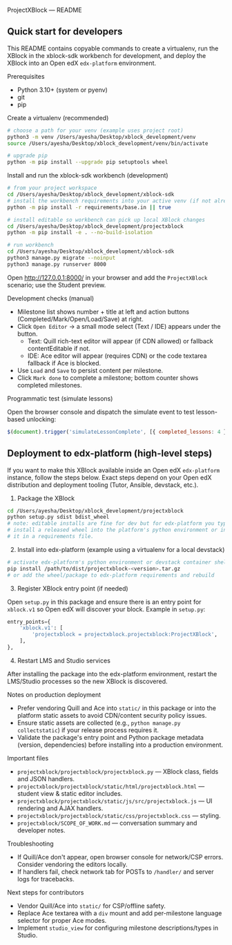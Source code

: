 ProjectXBlock — README

Quick start for developers
--------------------------
This README contains copyable commands to create a virtualenv, run the XBlock in the xblock-sdk workbench for development, and deploy the XBlock into an Open edX `edx-platform` environment.

Prerequisites
- Python 3.10+ (system or pyenv)
- git
- pip

Create a virtualenv (recommended)

```bash
# choose a path for your venv (example uses project root)
python3 -m venv /Users/ayesha/Desktop/xblock_development/venv
source /Users/ayesha/Desktop/xblock_development/venv/bin/activate

# upgrade pip
python -m pip install --upgrade pip setuptools wheel
```

Install and run the xblock-sdk workbench (development)

```bash
# from your project workspace
cd /Users/ayesha/Desktop/xblock_development/xblock-sdk
# install the workbench requirements into your active venv (if not already)
python -m pip install -r requirements/base.in || true

# install editable so workbench can pick up local XBlock changes
cd /Users/ayesha/Desktop/xblock_development/projectxblock
python -m pip install -e . --no-build-isolation

# run workbench
cd /Users/ayesha/Desktop/xblock_development/xblock-sdk
python3 manage.py migrate --noinput
python3 manage.py runserver 8000
```

Open http://127.0.0.1:8000/ in your browser and add the `ProjectXBlock` scenario; use the Student preview.

Development checks (manual)
- Milestone list shows number + title at left and action buttons (Completed/Mark/Open/Load/Save) at right.
- Click `Open Editor` -> a small mode select (Text / IDE) appears under the button.
  - Text: Quill rich-text editor will appear (if CDN allowed) or fallback contentEditable if not.
  - IDE: Ace editor will appear (requires CDN) or the code textarea fallback if Ace is blocked.
- Use `Load` and `Save` to persist content per milestone.
- Click `Mark done` to complete a milestone; bottom counter shows completed milestones.

Programmatic test (simulate lessons)

Open the browser console and dispatch the simulate event to test lesson-based unlocking:

```javascript
$(document).trigger('simulateLessonComplete', [{ completed_lessons: 4 }]);
```

Deployment to edx-platform (high-level steps)
--------------------------------------------
If you want to make this XBlock available inside an Open edX `edx-platform` instance, follow the steps below. Exact steps depend on your Open edX distribution and deployment tooling (Tutor, Ansible, devstack, etc.).

1) Package the XBlock

```bash
cd /Users/ayesha/Desktop/xblock_development/projectxblock
python setup.py sdist bdist_wheel
# note: editable installs are fine for dev but for edx-platform you typically
# install a released wheel into the platform's python environment or include
# it in a requirements file.
```

2) Install into edx-platform (example using a virtualenv for a local devstack)

```bash
# activate edx-platform's python environment or devstack container shell
pip install /path/to/dist/projectxblock-<version>.tar.gz
# or add the wheel/package to edx-platform requirements and rebuild
```

3) Register XBlock entry point (if needed)

Open `setup.py` in this package and ensure there is an entry point for `xblock.v1` so Open edX will discover your block. Example in `setup.py`:

```python
entry_points={
    'xblock.v1': [
        'projectxblock = projectxblock.projectxblock:ProjectXBlock',
    ],
},
```

4) Restart LMS and Studio services

After installing the package into the edx-platform environment, restart the LMS/Studio processes so the new XBlock is discovered.

Notes on production deployment
- Prefer vendoring Quill and Ace into `static/` in this package or into the platform static assets to avoid CDN/content security policy issues.
- Ensure static assets are collected (e.g., `python manage.py collectstatic`) if your release process requires it.
- Validate the package's entry point and Python package metadata (version, dependencies) before installing into a production environment.

Important files
- `projectxblock/projectxblock/projectxblock.py` — XBlock class, fields and JSON handlers.
- `projectxblock/projectxblock/static/html/projectxblock.html` — student view & static editor includes.
- `projectxblock/projectxblock/static/js/src/projectxblock.js` — UI rendering and AJAX handlers.
- `projectxblock/projectxblock/static/css/projectxblock.css` — styling.
- `projectxblock/SCOPE_OF_WORK.md` — conversation summary and developer notes.

Troubleshooting
- If Quill/Ace don't appear, open browser console for network/CSP errors. Consider vendoring the editors locally.
- If handlers fail, check network tab for POSTs to `/handler/` and server logs for tracebacks.

Next steps for contributors
- Vendor Quill/Ace into `static/` for CSP/offline safety.
- Replace Ace textarea with a `div` mount and add per-milestone language selector for proper Ace modes.
- Implement `studio_view` for configuring milestone descriptions/types in Studio.


